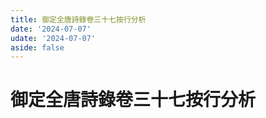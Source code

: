 ```yaml
---
title: 御定全唐詩錄卷三十七按行分析
date: '2024-07-07'
udate: '2024-07-07'
aside: false
---
```

# 御定全唐詩錄卷三十七按行分析

<LinePage :list="lines" :chapternum="37" />

<script setup>
const chapter = '卷三十七';
import lines from '/data/qtsl/卷三十七/lines.json'
</script>
